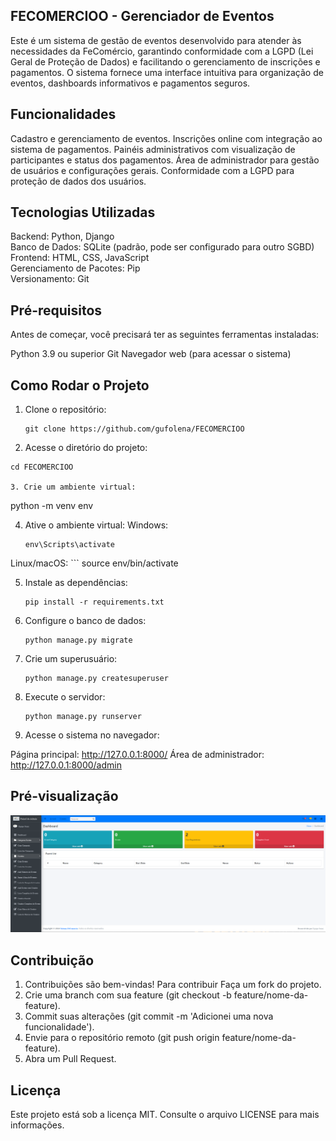 ## FECOMERCIOO - Gerenciador de Eventos
Este é um sistema de gestão de eventos desenvolvido para atender às necessidades da FeComércio, garantindo conformidade com a LGPD (Lei Geral de Proteção de Dados) e facilitando o gerenciamento de inscrições e pagamentos. O sistema fornece uma interface intuitiva para organização de eventos, dashboards informativos e pagamentos seguros.

## Funcionalidades
Cadastro e gerenciamento de eventos.
Inscrições online com integração ao sistema de pagamentos.
Painéis administrativos com visualização de participantes e status dos pagamentos.
Área de administrador para gestão de usuários e configurações gerais.
Conformidade com a LGPD para proteção de dados dos usuários.

## Tecnologias Utilizadas
Backend: Python, Django<br>
Banco de Dados: SQLite (padrão, pode ser configurado para outro SGBD)<br>
Frontend: HTML, CSS, JavaScript<br>
Gerenciamento de Pacotes: Pip<br>
Versionamento: Git<br>

## Pré-requisitos
Antes de começar, você precisará ter as seguintes ferramentas instaladas:

Python 3.9 ou superior
Git
Navegador web (para acessar o sistema)

## Como Rodar o Projeto

1. Clone o repositório:
   ```
   git clone https://github.com/gufolena/FECOMERCIOO

2. Acesse o diretório do projeto:
```
cd FECOMERCIOO

3. Crie um ambiente virtual:
```
   python -m venv env

4. Ative o ambiente virtual:
   Windows:
   ```
   env\Scripts\activate

  Linux/macOS:
    ```
    source env/bin/activate

5. Instale as dependências:
   ```
   pip install -r requirements.txt

6. Configure o banco de dados:
   ```
   python manage.py migrate

7. Crie um superusuário:
   ```
   python manage.py createsuperuser

9. Execute o servidor:
   ```
   python manage.py runserver

10. Acesse o sistema no navegador:

Página principal: http://127.0.0.1:8000/
Área de administrador: http://127.0.0.1:8000/admin

## Pré-visualização
![Preview](static/img/fecomercio.png)


## Contribuição
1. Contribuições são bem-vindas! Para contribuir Faça um fork do projeto.
2. Crie uma branch com sua feature (git checkout -b feature/nome-da-feature).
3. Commit suas alterações (git commit -m 'Adicionei uma nova funcionalidade').
4. Envie para o repositório remoto (git push origin feature/nome-da-feature).
5. Abra um Pull Request.

## Licença
Este projeto está sob a licença MIT. Consulte o arquivo LICENSE para mais informações.




